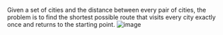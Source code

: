 Given a set of cities and the distance between every pair of cities, the problem is to find the shortest possible route that visits every city exactly once and returns to the starting point.
![image](https://github.com/user-attachments/assets/9f394dfd-b28f-4368-a7eb-f411a2ce072d)
